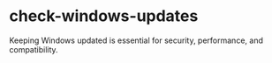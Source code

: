# check-windows-updates
Keeping Windows updated is essential for security, performance, and compatibility.
